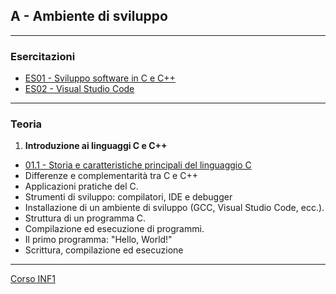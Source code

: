 ## A - Ambiente di sviluppo

---
### Esercitazioni
 - [ES01 - Sviluppo software in C e C++](<https://docs.google.com/presentation/d/16TJwaNYnTr5j-xZ87hyJkszZ2uzSGfY340redSxO0k0>)
 - [ES02 - Visual Studio Code](<https://docs.google.com/presentation/d/120gr-rg-0YqF7S9KGnvBoPh-UuJzS8B3aoVlMNySOrY>)

---
### Teoria
1. **Introduzione ai linguaggi C e C++**  
  - [01.1 - Storia e caratteristiche principali del linguaggio C](<01.1 - Storia e caratteristiche principali del linguaggio C.md>)
  - Differenze e complementarità tra C e C++  
  - Applicazioni pratiche del C.
  - Strumenti di sviluppo: compilatori, IDE e debugger 
  - Installazione di un ambiente di sviluppo (GCC, Visual Studio Code, ecc.).
  - Struttura di un programma C.
  - Compilazione ed esecuzione di programmi.
  - Il primo programma: "Hello, World!"
  - Scrittura, compilazione ed esecuzione  

---
[Corso INF1](../README.md)